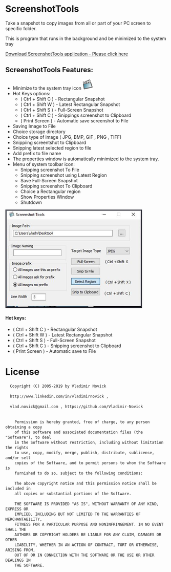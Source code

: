 # ScreenshotTools

Take a snapshot to copy images from all or part of your PC screen to specific folder.

This is program that runs in the background and be minimized to the system tray 

[Download ScreenshotTools application - Please click here ](https://github.com/Vladimir-Novick/ScreenshotTools/raw/master/src/Release/ScreenshotTools.exe)

## ScreenshotTools Features:

  * Minimize to the system tray icon ![tray icon](https://github.com/Vladimir-Novick/ScreenshotTools/raw/master/src/doc/tray_icon.png)
  * Hot Keys options:
      * ( Ctrl + Shift  C ) - Rectangular Snapshot
      * ( Ctrl + Shift  W ) - Latest Rectangular Snapshot 
      * ( Ctrl + Shift  S ) - Full-Screen Snapshot
      * ( Ctrl + Shift  C ) - Snippings screenshot to Clipboard
      * ( Print Screen    ) - Automatic save screenshot to File
  * Saving Image to File
  * Choice storage directory
  * Choice type of image ( JPG, BMP, GIF , PNG , TIFF) 
  * Snippiing screentshot to Clipboard
  * Snipping latest selected region to file
  * Add prefix to file name 
  * The properties window is automatically minimized to the system tray.
  * Menu of system toolbar icon:
    * Snipping screenshot To File
    * Snipping screenshot using Latest Region
    * Save Full-Screen Snapshot
    * Snipping screenshot To Clipboard
    * Choice a Rectangular region
    * Show Properties Window
    * Shutdown


![ScreenshotTools Properties Window ](https://github.com/Vladimir-Novick/ScreenshotTools/raw/master/src/doc/properties_window.png)


#### Hot keys:
  * ( Ctrl + Shift  C ) - Rectangular Snapshot
  * ( Ctrl + Shift  W ) - Latest Rectangular Snapshot 
  * ( Ctrl + Shift  S ) - Full-Screen Snapshot
  * ( Ctrl + Shift  C ) - Snipping screenshot to Clipboard
  * ( Print Screen    ) - Automatic save to File



# License

      Copyright (C) 2005-2019 by Vladimir Novick 

      http://www.linkedin.com/in/vladimirnovick , 

      vlad.novick@gmail.com , https://github.com/Vladimir-Novick
		 

		Permission is hereby granted, free of charge, to any person obtaining a copy
		of this software and associated documentation files (the "Software"), to deal
		in the Software without restriction, including without limitation the rights
		to use, copy, modify, merge, publish, distribute, sublicense, and/or sell
		copies of the Software, and to permit persons to whom the Software is
		furnished to do so, subject to the following conditions:

		The above copyright notice and this permission notice shall be included in
		all copies or substantial portions of the Software.

		THE SOFTWARE IS PROVIDED "AS IS", WITHOUT WARRANTY OF ANY KIND, EXPRESS OR
		IMPLIED, INCLUDING BUT NOT LIMITED TO THE WARRANTIES OF MERCHANTABILITY,
		FITNESS FOR A PARTICULAR PURPOSE AND NONINFRINGEMENT. IN NO EVENT SHALL THE
		AUTHORS OR COPYRIGHT HOLDERS BE LIABLE FOR ANY CLAIM, DAMAGES OR OTHER
		LIABILITY, WHETHER IN AN ACTION OF CONTRACT, TORT OR OTHERWISE, ARISING FROM,
		OUT OF OR IN CONNECTION WITH THE SOFTWARE OR THE USE OR OTHER DEALINGS IN
		THE SOFTWARE. 

